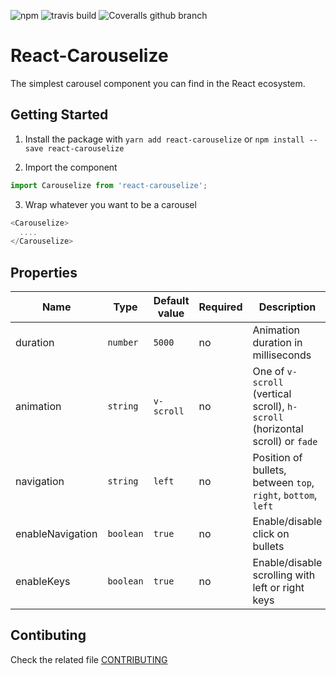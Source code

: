 ![npm](https://img.shields.io/npm/v/react-carouselize.svg)
![travis build](https://travis-ci.org/one89/react-carouselize.svg?branch=master)
![Coveralls github branch](https://img.shields.io/coveralls/github/one89/react-carouselize/master.svg)

# React-Carouselize

The simplest carousel component you can find in the React ecosystem.

## Getting Started

1. Install the package with `yarn add react-carouselize` or `npm install --save react-carouselize`

2. Import the component
```javascript
import Carouselize from 'react-carouselize';
```
3. Wrap whatever you want to be a carousel
```javascript
<Carouselize>
  ....
</Carouselize>
```

## Properties
| Name | Type | Default value | Required | Description |
| ---- | ---- | ------------- | -------- | ----------- |
| duration | `number` | `5000` | no | Animation duration in milliseconds |
| animation | `string` | `v-scroll` | no | One of `v-scroll` (vertical scroll), `h-scroll` (horizontal scroll) or `fade` |
| navigation | `string` | `left` | no | Position of bullets, between `top`, `right`, `bottom`, `left` |
| enableNavigation | `boolean` | `true` | no | Enable/disable click on bullets |
| enableKeys | `boolean` | `true` | no | Enable/disable scrolling with left or right keys |

## Contibuting
Check the related file [CONTRIBUTING](https://github.com/one89/react-carouselize/blob/master/CONTRIBUTING.md)
